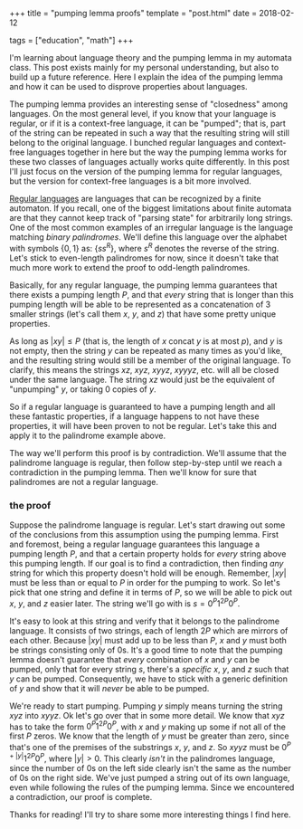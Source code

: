 +++
title = "pumping lemma proofs"
template = "post.html"
date = 2018-02-12

tags = ["education", "math"]
+++

I'm learning about language theory and the pumping lemma in my automata class. This post exists mainly for my personal understanding, but also to build up a future reference. Here I explain the idea of the pumping lemma and how it can be used to disprove properties about languages.

The pumping lemma provides an interesting sense of "closedness" among languages. On the most general level, if you know that your language is regular, or if it is a context-free language, it can be "pumped"; that is, part of the string can be repeated in such a way that the resulting string will still belong to the original language. I bunched regular languages and context-free languages together in here but the way the pumping lemma works for these two classes of languages actually works quite differently. In this post I'll just focus on the version of the pumping lemma for regular languages, but the version for context-free languages is a bit more involved.

[Regular languages](https://en.wikipedia.org/wiki/Regular_language) are languages that can be recognized by a finite automaton. If you recall, one of the biggest limitations about finite automata are that they cannot keep track of "parsing state" for arbitrarily long strings. One of the most common examples of an irregular language is the language matching *binary palindromes*. We'll define this language over the alphabet with symbols $\left\{0, 1\right\}$ as: $\left\{ss^R\right\}$, where $s^R$ denotes the reverse of the string. Let's stick to even-length palindromes for now, since it doesn't take that much more work to extend the proof to odd-length palindromes.

Basically, for any regular language, the pumping lemma guarantees that there exists a pumping length $P$, and that *every* string that is longer than this pumping length will be able to be represented as a concatenation of 3 smaller strings (let's call them $x$, $y$, and $z$) that have some pretty unique properties.

As long as $|xy| \leq P$ (that is, the length of $x$ concat $y$ is at most $p$), and $y$ is not empty, then the string $y$ can be repeated as many times as you'd like, and the resulting string would still be a member of the original language. To clarify, this means the strings $xz$, $xyz$, $xyyz$, $xyyyz$, etc. will all be closed under the same language. The string $xz$ would just be the equivalent of "unpumping" $y$, or taking 0 copies of $y$.

So if a regular language is guaranteed to have a pumping length and all these fantastic properties, if a language happens to not have these properties, it will have been proven to not be regular. Let's take this and apply it to the palindrome example above.

The way we'll perform this proof is by contradiction. We'll assume that the palindrome language is regular, then follow step-by-step until we reach a contradiction in the pumping lemma. Then we'll know for sure that palindromes are not a regular language.

### the proof

Suppose the palindrome language is regular. Let's start drawing out some of the conclusions from this assumption using the pumping lemma. First and foremost, being a regular language guarantees this language a pumping length $P$, and that a certain property holds for *every* string above this pumping length. If our goal is to find a contradiction, then finding *any* string for which this property doesn't hold will be enough. Remember, $|xy|$ must be less than or equal to $P$ in order for the pumping to work. So let's pick that one string and define it in terms of $P$, so we will be able to pick out $x$, $y$, and $z$ easier later. The string we'll go with is $s = 0^P1^{2P}0^P$.

It's easy to look at this string and verify that it belongs to the palindrome language. It consists of two strings, each of length $2P$ which are mirrors of each other. Because $|xy|$ must add up to be less than $P$, $x$ and $y$ must both be strings consisting only of $0$s. It's a good time to note that the pumping lemma doesn't guarantee that *every* combination of $x$ and $y$ can be pumped, only that for every string $s$, there's a *specific* $x$, $y$, and $z$ such that $y$ can be pumped. Consequently, we have to stick with a generic definition of $y$ and show that it will *never* be able to be pumped.

We're ready to start pumping. Pumping $y$ simply means turning the string $xyz$ into $xyyz$. Ok let's go over that in some more detail. We know that $xyz$ has to take the form $0^P1^{2P}0^P$, with $x$ and $y$ making up some if not all of the first $P$ zeros. We know that the length of $y$ must be greater than zero, since that's one of the premises of the substrings $x$, $y$, and $z$. So $xyyz$ must be $0^{P+|y|}1^{2P}0^P$, where $|y| > 0$. This clearly *isn't* in the palindromes language, since the number of 0s on the left side clearly isn't the same as the number of $0$s on the right side. We've just pumped a string out of its own language, even while following the rules of the pumping lemma. Since we encountered a contradiction, our proof is complete.

Thanks for reading! I'll try to share some more interesting things I find here.